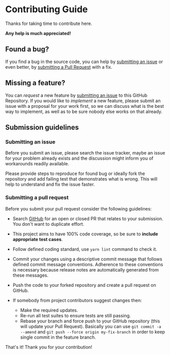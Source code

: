 # Contributing Guide

Thanks for taking time to contribute here.

**Any help is much appreciated!**

## Found a bug?

If you find a bug in the source code, you can help by [submitting an issue](https://github.com/10xcompany/redis/issues/new)
or even better, by [submitting a Pull Request](https://github.com/10xcompany/redis/issues/pulls) with a fix.

## Missing a feature?

You can _request_ a new feature by [submitting an issue](https://github.com/10xcompany/redis/issues/ew) to this GitHub
Repository. If you would like to _implement_ a new feature, please submit an issue with a proposal for your work first,
so we can discuss what is the best way to implement, as well as to be sure nobody else works on that already.

## Submission guidelines

### Submitting an issue

Before you submit an issue, please search the issue tracker, maybe an issue for your problem already exists and the discussion
might inform you of workarounds readily available.

Please provide steps to reproduce for found bug or ideally fork the repository and add failing test that demonstrates what
is wrong. This will help to understand and fix the issue faster.

### Submitting a pull request

Before you submit your pull request consider the following guidelines:

- Search [GitHub](https://github.com/10xcompany/redis/pulls) for an open or closed PR
  that relates to your submission. You don't want to duplicate effort.

- This project aims to have 100% code coverage, so be sure to **include appropriate test cases**.
- Follow defined coding standard, use `yarn lint` command to check it.
- Commit your changes using a descriptive commit message that follows defined commit message conventions.
  Adherence to these conventions is necessary because release notes are automatically generated from these messages.
- Push the code to your forked repository and create a pull request on GitHub.
- If somebody from project contributors suggest changes then:
  - Make the required updates.
  - Re-run all test suites to ensure tests are still passing.
  - Rebase your branch and force push to your GitHub repository (this will update your Pull Request). Basically you can
    use `git commit -a --amend` and `git push --force origin my-fix-branch` in order to keep single commit in the feature
    branch.

That's it! Thank you for your contribution!
